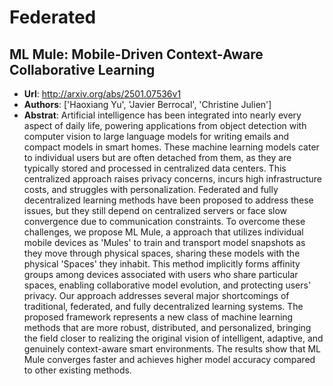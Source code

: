# Federated
## ML Mule: Mobile-Driven Context-Aware Collaborative Learning
- **Url**: http://arxiv.org/abs/2501.07536v1
- **Authors**: ['Haoxiang Yu', 'Javier Berrocal', 'Christine Julien']
- **Abstrat**: Artificial intelligence has been integrated into nearly every aspect of daily life, powering applications from object detection with computer vision to large language models for writing emails and compact models in smart homes. These machine learning models cater to individual users but are often detached from them, as they are typically stored and processed in centralized data centers. This centralized approach raises privacy concerns, incurs high infrastructure costs, and struggles with personalization. Federated and fully decentralized learning methods have been proposed to address these issues, but they still depend on centralized servers or face slow convergence due to communication constraints. To overcome these challenges, we propose ML Mule, a approach that utilizes individual mobile devices as 'Mules' to train and transport model snapshots as they move through physical spaces, sharing these models with the physical 'Spaces' they inhabit. This method implicitly forms affinity groups among devices associated with users who share particular spaces, enabling collaborative model evolution, and protecting users' privacy. Our approach addresses several major shortcomings of traditional, federated, and fully decentralized learning systems. The proposed framework represents a new class of machine learning methods that are more robust, distributed, and personalized, bringing the field closer to realizing the original vision of intelligent, adaptive, and genuinely context-aware smart environments. The results show that ML Mule converges faster and achieves higher model accuracy compared to other existing methods.




